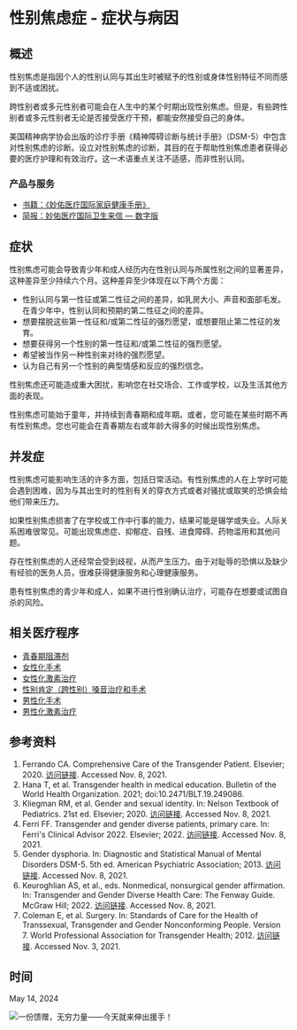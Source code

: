 # 性别焦虑症 - 症状与病因

## 概述

性别焦虑是指因个人的性别认同与其出生时被赋予的性别或身体性别特征不同而感到不适或困扰。

跨性别者或多元性别者可能会在人生中的某个时期出现性别焦虑。但是，有些跨性别者或多元性别者无论是否接受医疗干预，都能安然接受自己的身体。

美国精神病学协会出版的诊疗手册《精神障碍诊断与统计手册》（DSM-5）中包含对性别焦虑的诊断。设立对性别焦虑的诊断，其目的在于帮助性别焦虑患者获得必要的医疗护理和有效治疗。这一术语重点关注不适感，而非性别认同。

### 产品与服务

- [书籍：《妙佑医疗国际家庭健康手册》](https://order.store.mayoclinic.com/flex/mmv/fhblc01/?altkey=FHBORG&utm_source=MC-DotOrg-PS&utm_medium=Link&utm_campaign=FamilyHealth-Book&utm_content=FHB)
- [简报：妙佑医疗国际卫生来信 — 数字版](https://order.store.mayoclinic.com/hl/hldiged?utm_source=MC-DotOrg-PS&utm_medium=Link&utm_campaign=HealthLetter-Digital&utm_content=HLDE)

## 症状

性别焦虑可能会导致青少年和成人经历内在性别认同与所属性别之间的显著差异，这种差异至少持续六个月。这种差异至少体现在以下两个方面：

- 性别认同与第一性征或第二性征之间的差异，如乳房大小、声音和面部毛发。在青少年中，性别认同和预期的第二性征之间的差异。
- 想要摆脱这些第一性征和/或第二性征的强烈愿望，或想要阻止第二性征的发育。
- 想要获得另一个性别的第一性征和/或第二性征的强烈愿望。
- 希望被当作另一种性别来对待的强烈愿望。
- 认为自己有另一个性别的典型情感和反应的强烈信念。

性别焦虑还可能造成重大困扰，影响您在社交场合、工作或学校，以及生活其他方面的表现。

性别焦虑可能始于童年，并持续到青春期和成年期。或者，您可能在某些时期不再有性别焦虑。您也可能会在青春期左右或年龄大得多的时候出现性别焦虑。

## 并发症

性别焦虑可能影响生活的许多方面，包括日常活动。有性别焦虑的人在上学时可能会遇到困难，因为与其出生时的性别有关的穿衣方式或者对骚扰或取笑的恐惧会给他们带来压力。

如果性别焦虑损害了在学校或工作中行事的能力，结果可能是辍学或失业。人际关系困难很常见。可能出现焦虑症、抑郁症、自残、进食障碍、药物滥用和其他问题。

存在性别焦虑的人还经常会受到歧视，从而产生压力。由于对耻辱的恐惧以及缺少有经验的医务人员，很难获得健康服务和心理健康服务。

患有性别焦虑的青少年和成人，如果不进行性别确认治疗，可能存在想要或试图自杀的风险。

## 相关医疗程序

- [青春期阻滞剂](/zh-hans/diseases-conditions/gender-dysphoria/in-depth/pubertal-blockers/art-20459075)
- [女性化手术](/zh-hans/tests-procedures/feminizing-surgery/about/pac-20385102)
- [女性化激素治疗](/zh-hans/tests-procedures/feminizing-hormone-therapy/about/pac-20385096)
- [性别肯定（跨性别）嗓音治疗和手术](/zh-hans/tests-procedures/transgender-voice-therapy-and-surgery/about/pac-20470545)
- [男性化手术](/zh-hans/tests-procedures/masculinizing-surgery/about/pac-20385105)
- [男性化激素治疗](/zh-hans/tests-procedures/masculinizing-hormone-therapy/about/pac-20385099)

## 参考资料

1. Ferrando CA. Comprehensive Care of the Transgender Patient. Elsevier; 2020. [访问链接](https://www.clinicalkey.com). Accessed Nov. 8, 2021.
2. Hana T, et al. Transgender health in medical education. Bulletin of the World Health Organization. 2021; doi:10.2471/BLT.19.249086.
3. Kliegman RM, et al. Gender and sexual identity. In: Nelson Textbook of Pediatrics. 21st ed. Elsevier; 2020. [访问链接](https://www.clinicalkey.com). Accessed Nov. 8, 2021.
4. Ferri FF. Transgender and gender diverse patients, primary care. In: Ferri's Clinical Advisor 2022. Elsevier; 2022. [访问链接](https://www.clinicalkey.com). Accessed Nov. 8, 2021.
5. Gender dysphoria. In: Diagnostic and Statistical Manual of Mental Disorders DSM-5. 5th ed. American Psychiatric Association; 2013. [访问链接](https://dsm.psychiatryonline.org). Accessed Nov. 8, 2021.
6. Keuroghlian AS, et al., eds. Nonmedical, nonsurgical gender affirmation. In: Transgender and Gender Diverse Health Care: The Fenway Guide. McGraw Hill; 2022. [访问链接](https://accessmedicine.mhmedical.com). Accessed Nov. 8, 2021.
7. Coleman E, et al. Surgery. In: Standards of Care for the Health of Transsexual, Transgender and Gender Nonconforming People. Version 7. World Professional Association for Transgender Health; 2012. [访问链接](https://www.wpath.org/publications/soc). Accessed Nov. 3, 2021.

## 时间

May 14, 2024

![一份馈赠，无穷力量——今天就来伸出援手！](https://assets.mayoclinic.org/content/dam/media/global/images/2023/11/14/giving-charity.svg)
<!-- tcd_original_link https://www.mayoclinic.org/zh-hans/diseases-conditions/gender-dysphoria/symptoms-causes/syc-20475255 -->
